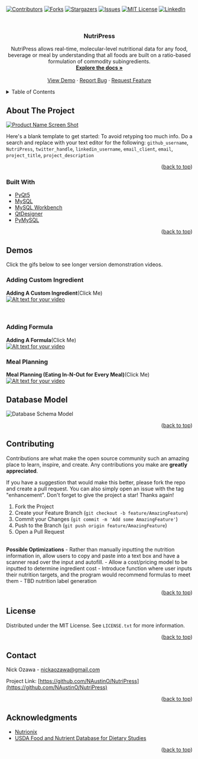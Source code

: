 <div id="top"></div>
<!--
*** Thanks for checking out the Best-README-Template. If you have a suggestion
*** that would make this better, please fork the repo and create a pull request
*** or simply open an issue with the tag "enhancement".
*** Don't forget to give the project a star!
*** Thanks again! Now go create something AMAZING! :D
-->



<!-- PROJECT SHIELDS -->
<!--
*** I'm using markdown "reference style" links for readability.
*** Reference links are enclosed in brackets [ ] instead of parentheses ( ).
*** See the bottom of this document for the declaration of the reference variables
*** for contributors-url, forks-url, etc. This is an optional, concise syntax you may use.
*** https://www.markdownguide.org/basic-syntax/#reference-style-links
-->
[![Contributors][contributors-shield]][contributors-url]
[![Forks][forks-shield]][forks-url]
[![Stargazers][stars-shield]][stars-url]
[![Issues][issues-shield]][issues-url]
[![MIT License][license-shield]][license-url]
[![LinkedIn][linkedin-shield]][linkedin-url]



<!-- PROJECT LOGO -->
<br />

<h3 align="center">NutriPress</h3>

  <p align="center">
    NutriPress allows real-time, molecular-level nutritional data for any food, beverage or meal by understanding that all foods are built on a ratio-based formulation of commodity subingredients. 
    <br />
    <a href="https://github.com/NAustinO/NutriPress"><strong>Explore the docs »</strong></a>
    <br />
    <br />
    <a href="#demos">View Demo</a>
    ·
    <a href="https://github.com/NAustinO/NutriPress/issues">Report Bug</a>
    ·
    <a href="https://github.com/NAustinO/NutriPress/issues">Request Feature</a>
  </p>
</div>



<!-- TABLE OF CONTENTS -->
<details>
  <summary>Table of Contents</summary>
  <ol>
    <li>
      <a href="#about-the-project">About The Project</a>
      <ul>
        <li><a href="#built-with">Built With</a></li>
      </ul>
    </li>
    <li>
      <a href="#demos">Demos</a>
      <ul>
        <li><a href="#adding-custom-ingredient">Adding A Custom Ingredient</a></li>
        <li><a href="#adding-formula">Adding A Formula</a></li>
        <li><a href="#meal-planning">Meal Planning</a></li>
      </ul>
    </li>
    <li><a href="#database-model">Database Model</a></li>
    <li><a href="#contributing">Contributing</a></li>
    <li><a href="#license">License</a></li>
    <li><a href="#contact">Contact</a></li>
    <li><a href="#acknowledgments">Acknowledgments</a></li>
  </ol>
</details>



<!-- ABOUT THE PROJECT -->
## About The Project

[![Product Name Screen Shot][product-screenshot]](https://example.com)

Here's a blank template to get started: To avoid retyping too much info. Do a search and replace with your text editor for the following: `github_username`, `NutriPress`, `twitter_handle`, `linkedin_username`, `email_client`, `email`, `project_title`, `project_description`

<p align="right">(<a href="#top">back to top</a>)</p>



### Built With

* [PyQt5](https://pypi.org/project/PyQt5/)
* [MySQL](https://www.mysql.com/)
* [MySQL Workbench](https://www.mysql.com/products/workbench/)
* [QtDesigner](https://doc.qt.io/qt-5/qtdesigner-manual.html)
* [PyMySQL](https://pypi.org/project/PyMySQL/)

<p align="right">(<a href="#top">back to top</a>)</p>



<!-- GETTING STARTED -->
## Demos

Click the gifs below to see longer version demonstration videos.

### Adding Custom Ingredient

<b>Adding A Custom Ingredient</b>(Click Me)<br>
[![Alt text for your video](https://github.com/NAustinO/Nutrition-Assistant/blob/main/pjrd/static/media/Ingredient%20Demo.gif)](https://youtu.be/7RdvEvMmKS0)
<br><br><br>

### Adding Formula

<b>Adding A Formula</b>(Click Me)<br>
[![Alt text for your video](https://github.com/NAustinO/Nutrition-Assistant/blob/main/pjrd/static/media/Formula%20Demo.gif)](https://youtu.be/r32Fz2kW1Sw)

### Meal Planning
<b>Meal Planning (Eating In-N-Out for Every Meal)</b>(Click Me)<br>
[![Alt text for your video](https://github.com/NAustinO/Nutrition-Assistant/blob/main/pjrd/static/media/Meal%20Plan%20Demo.gif)](https://youtu.be/SckZJl_-Ysc)


<!-- USAGE EXAMPLES -->
## Database Model

![Database Schema Model](https://github.com/NAustinO/Nutrition-Assistant/blob/main/db/schema.png?raw=true)


<p align="right">(<a href="#top">back to top</a>)</p>





<!-- CONTRIBUTING -->
## Contributing

Contributions are what make the open source community such an amazing place to learn, inspire, and create. Any contributions you make are **greatly appreciated**.

If you have a suggestion that would make this better, please fork the repo and create a pull request. You can also simply open an issue with the tag "enhancement".
Don't forget to give the project a star! Thanks again!

1. Fork the Project
2. Create your Feature Branch (`git checkout -b feature/AmazingFeature`)
3. Commit your Changes (`git commit -m 'Add some AmazingFeature'`)
4. Push to the Branch (`git push origin feature/AmazingFeature`)
5. Open a Pull Request

<br>
<b>Possible Optimizations</b>
- Rather than manually inputting the nutrition information in, allow users to copy and paste into a text box and have a scanner read over the input and autofill.  
- Allow a cost/pricing model to be inputted to determine ingredient cost 
- Introduce function where user inputs their nutrition targets, and the program would recommend formulas to meet them
- TBD nutrition label generation


<p align="right">(<a href="#top">back to top</a>)</p>



<!-- LICENSE -->
## License

Distributed under the MIT License. See `LICENSE.txt` for more information.

<p align="right">(<a href="#top">back to top</a>)</p>



<!-- CONTACT -->
## Contact

Nick Ozawa - nickaozawa@gmail.com

Project Link: [https://github.com/NAustinO/NutriPress](https://github.com/NAustinO/NutriPress)

<p align="right">(<a href="#top">back to top</a>)</p>



<!-- ACKNOWLEDGMENTS -->
## Acknowledgments

* [Nutrionix](https://github.com/nutritionix/nutrition-label)
* [USDA Food and Nutrient Database for Dietary Studies](https://www.ars.usda.gov/ARSUserFiles/80400530/apps/FNDDS_2017-2018_ACCESS.EXE)

<p align="right">(<a href="#top">back to top</a>)</p>



<!-- MARKDOWN LINKS & IMAGES -->
<!-- https://www.markdownguide.org/basic-syntax/#reference-style-links -->
[contributors-shield]: https://img.shields.io/github/contributors/NAustinO/NutriPress.svg?style=for-the-badge
[contributors-url]: https://github.com/NAustinO/NutriPress/graphs/contributors
[forks-shield]: https://img.shields.io/github/forks/NAustinO/NutriPress.svg?style=for-the-badge
[forks-url]: https://github.com/NAustinO/NutriPress/network/members
[stars-shield]: https://img.shields.io/github/stars/NAustinO/NutriPress.svg?style=for-the-badge
[stars-url]: https://github.com/NAustinO/NutriPress/stargazers
[issues-shield]: https://img.shields.io/github/issues/NAustinO/NutriPress.svg?style=for-the-badge
[issues-url]: https://github.com/NAustinO/NutriPress/issues
[license-shield]: https://img.shields.io/github/license/NAustinO/NutriPress.svg?style=for-the-badge
[license-url]: https://github.com/NAustinO/NutriPress/blob/master/LICENSE.txt
[linkedin-shield]: https://img.shields.io/badge/-LinkedIn-black.svg?style=for-the-badge&logo=linkedin&colorB=555
[linkedin-url]: https://www.linkedin.com/in/nick-ozawa/
[product-screenshot]: images/screenshot.png
